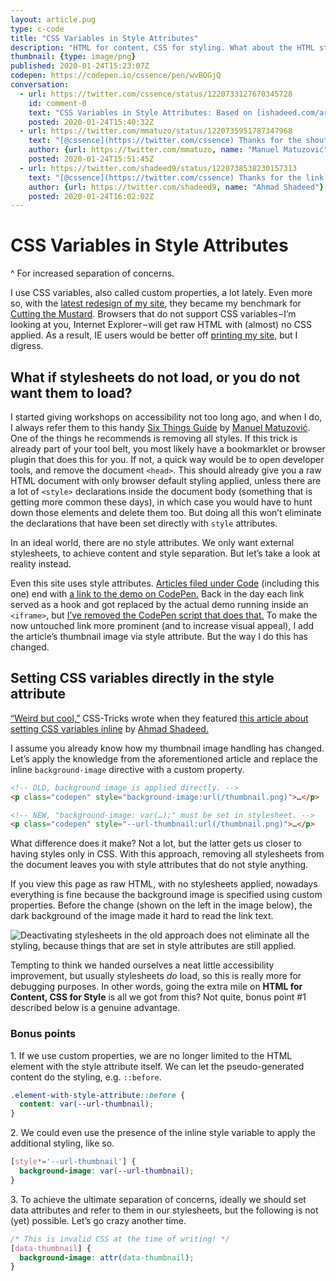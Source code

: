 ```yaml
---
layout: article.pug
type: c-code
title: "CSS Variables in Style Attributes"
description: "HTML for content, CSS for styling. What about the HTML style attribute?"
thumbnail: {type: image/png}
published: 2020-01-24T15:23:07Z
codepen: https://codepen.io/cssence/pen/wvBOGjQ
conversation:
  - url: https://twitter.com/cssence/status/1220733127670345728
    id: comment-0
    text: "CSS Variables in Style Attributes: Based on [ishadeed.com/article/css-variables-inline-styles/](https://ishadeed.com/article/css-variables-inline-styles/) by [@shadeed9](https://twitter.com/shadeed9) and with a shoutout to [matuzo.at/blog/beyond-automatic-accessibility-testing…](https://matuzo.at/blog/beyond-automatic-accessibility-testing-6-things-i-check-on-every-website-i-build/) by [@mmatuzo](https://twitter.com/mmatuzo)<br>[cssence.com/2020/prevent-orphan-in-flexbox](/2020/prevent-orphan-in-flexbox/)"
    posted: 2020-01-24T15:40:32Z
  - url: https://twitter.com/mmatuzo/status/1220735951787347968
    text: "[@cssence](https://twitter.com/cssence) Thanks for the shoutout! 🤗"
    author: {url: https://twitter.com/mmatuzo, name: "Manuel Matuzović"}
    posted: 2020-01-24T15:51:45Z
  - url: https://twitter.com/shadeed9/status/1220738538230157313
    text: "[@cssence](https://twitter.com/cssence) Thanks for the link!"
    author: {url: https://twitter.com/shadeed9, name: "Ahmad Shadeed"}
    posted: 2020-01-24T16:02:02Z
---
```


# CSS Variables in Style Attributes
^ For increased separation of concerns.

I use CSS variables, also called custom properties, a lot lately. Even more so, with the [latest redesign of my site](/2019/just-launch/), they became my benchmark for [Cutting the Mustard](https://responsivenews.co.uk/post/18948466399/cutting-the-mustard). Browsers that do not support CSS variables&#8202;&ndash;&#8202;I’m looking at you, Internet Explorer&#8202;&ndash;&#8202;will get raw HTML with (almost) no CSS applied. As a result, IE users would be better off [printing my site,](/2015/print-first/) but I digress.

## What if stylesheets do not load, or you do not want them to load?

I started giving workshops on accessibility not too long ago, and when I do, I always refer them to this handy [Six Things Guide](https://www.matuzo.at/blog/beyond-automatic-accessibility-testing-6-things-i-check-on-every-website-i-build/) by [Manuel Matuzović](https://twitter.com/mmatuzo). One of the things he recommends is removing all styles. If this trick is already part of your tool belt, you most likely have a bookmarklet or browser plugin that does this for you. If not, a quick way would be to open developer tools, and remove the document `<head>`. This should already give you a raw HTML document with only browser default styling applied, unless there are a lot of `<style>` declarations inside the document body (something that is getting more common these days), in which case you would have to hunt down those elements and delete them too. But doing all this won’t eliminate the declarations that have been set directly with `style` attributes.

In an ideal world, there are no style attributes. We only want external stylesheets, to achieve content and style separation. But let’s take a look at reality instead.

Even this site uses style attributes. [Articles filed under Code](/code/) (including this one) end with [a link to the demo on CodePen.](#showcase) Back in the day each link served as a hook and got replaced by the actual demo running inside an `<iframe>`, but [I’ve removed the CodePen script that does that.](/2018/data-protection-rules/) To make the now untouched link more prominent (and to increase visual appeal), I add the article’s thumbnail image via style attribute. But the way I do this has changed.

## Setting CSS variables directly in the style attribute

[“Weird but cool,”](https://twitter.com/css/status/1194673806264152064) CSS-Tricks wrote when they featured [this article about setting CSS variables inline](https://ishadeed.com/article/css-variables-inline-styles/) by [Ahmad Shadeed.](https://twitter.com/shadeed9)

I assume you already know how my thumbnail image handling has changed. Let’s apply the knowledge from the aforementioned article and replace the inline `background-image` directive with a custom property.

```html
<!-- OLD, background image is applied directly. -->
<p class="codepen" style="background-image:url(/thumbnail.png)">…</p>

<!-- NEW, "background-image: var(…);" must be set in stylesheet. -->
<p class="codepen" style="--url-thumbnail:url(/thumbnail.png)">…</p>
```

What difference does it make? Not a lot, but the latter gets us closer to having styles only in CSS. With this approach, removing all stylesheets from the document leaves you with style attributes that do not style anything.

If you view this page as raw HTML, with no stylesheets applied, nowadays everything is fine because the background image is specified using custom properties. Before the change (shown on the left in the image below), the dark background of the image made it hard to read the link text.

<p class="standout"><img src="/2020/css-variables-in-style-attributes/before-after.png" alt="Deactivating stylesheets in the old approach does not eliminate all the styling, because things that are set in style attributes are still applied."></p>

Tempting to think we handed ourselves a neat little accessibility improvement, but usually stylesheets _do_ load, so this is really more for debugging purposes. In other words, going the extra mile on **HTML for Content, CSS for Style** is all we got from this? Not quite, bonus point #1 described below is a genuine advantage.

### Bonus points

&#49;. If we use custom properties, we are no longer limited to the HTML element with the style attribute itself. We can let the pseudo-generated content do the styling, e.g. `::before`.

```css
.element-with-style-attribute::before {
  content: var(--url-thumbnail);
}
```

&#50;. We could even use the presence of the inline style variable to apply the additional styling, like so.

```css
[style*='--url-thumbnail'] {
  background-image: var(--url-thumbnail);
}
```

&#51;. To achieve the ultimate separation of concerns, ideally we should set data attributes and refer to them in our stylesheets, but the following is not (yet) possible. Let’s go crazy another time.

```css
/* This is invalid CSS at the time of writing! */
[data-thumbnail] {
  background-image: attr(data-thumbnail);
}
```
